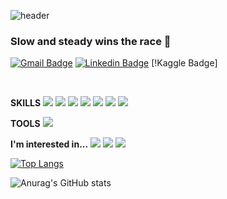 ![header](https://capsule-render.vercel.app/api?type=soft&color=gradient&text=%20WELCOME!%20%20&height=200&fontSize=70)

### Slow and steady wins the race 👋
[![Gmail Badge](https://img.shields.io/badge/Gmail-D14836?style=flat&logo=Gmail&logoColor=white)](mailto:hongchaenui@gmail.com) [![Linkedin Badge](https://img.shields.io/badge/Linkedin-0A66C2?style=flat&logo=Linkedin&logoColor=white)](https://www.linkedin.com/in/wow-how-a612a7258/) [!Kaggle Badge]

<br>

**SKILLS**
<img src="https://img.shields.io/badge/Python-3776AB?style=flat-square&logo=Python&logoColor=white"/> 
<img src="https://img.shields.io/badge/MySQL-4479A1?style=flat-square&logo=MySQL&logoColor=white"/> 
<img src="https://img.shields.io/badge/Java-7F52FF?style=flat-square&logo=Java&logoColor=white"/> 
<img src="https://img.shields.io/badge/Flutter-02569B?style=flat-square&logo=Flutter&logoColor=white"/> 
<img src="https://img.shields.io/badge/JavaScript-A8B9CC?style=flat-square&logo=JavaSript&logoColor=white"/> 
<img src="https://img.shields.io/badge/dart-00599C?style=flat-square&logo=dart%2B%2B&logoColor=white"/> 
<img src="https://img.shields.io/badge/PHP-00599C?style=flat-square&logo=PHP%2B%2B&logoColor=white"/> 

**TOOLS**
<img src="https://img.shields.io/badge/Python-3776AB?style=flat-square&logo=Python&logoColor=white"/> 

**I'm interested in...**
<img src="https://img.shields.io/badge/Mobile-3776AB?style=flat-square&logo=Python&logoColor=white"/> 
<img src="https://img.shields.io/badge/Game-3776AB?style=flat-square&logo=Python&logoColor=white"/> 
<img src="https://img.shields.io/badge/Data Science-3776AB?style=flat-square&logo=Python&logoColor=white"/> 

[![Top Langs](https://github-readme-stats.vercel.app/api/top-langs/?username=hongseoi&layout=compact)](https://github.com/anuraghazra/github-readme-stats)  

![Anurag's GitHub stats](https://github-readme-stats.vercel.app/api?username=hongseoi&show_icons=true&theme=radical)


<!-- 
[![Solved.ac
프로필](http://mazassumnida.wtf/api/generate_badge?boj=ghdcosml)](https://solved.ac/ghdcosml)
--!>


